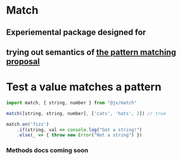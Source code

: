 # Match

## Experiemental package designed for
## trying out semantics of [the pattern matching proposal](https://github.com/tc39/proposal-pattern-matching)

# Test a value matches a pattern

```js
import match, { string, number } from "@jx/match"

match([string, string, number], ['cats', 'hats', 2]) // true

match.on('fizz')
    .if(string, val => console.log("Got a string!")
    .else(_ => { throw new Error("Not a string") })
```

### Methods docs coming soon


